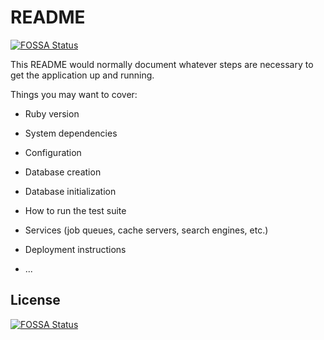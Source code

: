 # README
[![FOSSA Status](https://app.fossa.com/api/projects/git%2Bgithub.com%2FHarishR-amesh%2Fdckap.svg?type=shield)](https://app.fossa.com/projects/git%2Bgithub.com%2FHarishR-amesh%2Fdckap?ref=badge_shield)


This README would normally document whatever steps are necessary to get the
application up and running.

Things you may want to cover:

* Ruby version

* System dependencies

* Configuration

* Database creation

* Database initialization

* How to run the test suite

* Services (job queues, cache servers, search engines, etc.)

* Deployment instructions

* ...


## License
[![FOSSA Status](https://app.fossa.com/api/projects/git%2Bgithub.com%2FHarishR-amesh%2Fdckap.svg?type=large)](https://app.fossa.com/projects/git%2Bgithub.com%2FHarishR-amesh%2Fdckap?ref=badge_large)